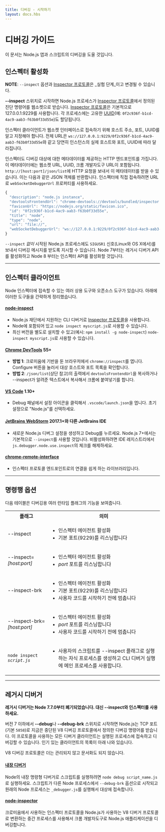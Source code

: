 ```yaml
---
title: 디버깅 - 시작하기
layout: docs.hbs
---
```


<!--
# Debugging Guide

This guide will help you get started debugging your Node.js apps and scripts.

## Enable Inspector

**NOTE**: The `--inspect` option and [Inspector Protocol][] are _experimental_ and may change.

When started with the **--inspect** switch, a Node.js process listens via WebSockets
for diagnostic commands as defined by the [Inspector Protocol][],
by default at host and port 127.0.0.1:9229. Each process is also assigned a
unique [UUID][] (e.g. `0f2c936f-b1cd-4ac9-aab3-f63b0f33d55e`).

Inspector clients must know and specify host address, port, and UUID to connect
to the WebSocket interface. The full URL is
`ws://127.0.0.1:9229/0f2c936f-b1cd-4ac9-aab3-f63b0f33d55e`, of course dependent
on actual host and port and with the correct UUID for the instance.

Inspector also includes an HTTP endpoint to serve metadata about the debuggee,
including its WebSocket URL, UUID, and Chrome DevTools URL. Get this metadata
by sending an HTTP request to `http://[host:port]/json/list`.  This returns a
JSON object like the following; use the `webSocketDebuggerUrl` property as the
URL to connect directly to Inspector.

```javascript
{
  "description": "node.js instance",
  "devtoolsFrontendUrl": "chrome-devtools://devtools/bundled/inspector.html?experiments=true&v8only=true&ws=127.0.0.1:9229/0f2c936f-b1cd-4ac9-aab3-f63b0f33d55e",
  "faviconUrl": "https://nodejs.org/static/favicon.ico",
  "id": "0f2c936f-b1cd-4ac9-aab3-f63b0f33d55e",
  "title": "node",
  "type": "node",
  "url": "file://",
  "webSocketDebuggerUrl": "ws://127.0.0.1:9229/0f2c936f-b1cd-4ac9-aab3-f63b0f33d55e"
}
```

A Node.js process started *without* `--inspect` can also be instructed to start
listening for debugging messages by signaling it with `SIGUSR1` (on Linux and
OS X). As of Node 7 this activates the legacy Debugger API; in Node 8 and later
it will activate the Inspector API.

---
-->

# 디버깅 가이드

이 문서는 Node.js 앱과 스크립트의 디버깅을 도울 것입니다.

## 인스펙터 활성화

**NOTE**: `--inspect` 옵션과 [Inspector 프로토콜][]은 _실험 단계_이고 변경될 수 있습니다.

**--inspect** 스위치로 시작하면 Node.js 프로세스가 [Inspector 프로토콜][]에서 정의된
진단 명령어를 웹소켓으로 받습니다. [Inspector 프로토콜][]은 기본적으로 127.0.0.1:9229를
사용합니다. 각 프로세스에는 고유한 [UUID][](예: `0f2c936f-b1cd-4ac9-aab3-f63b0f33d55e`)도
할당됩니다.

인스펙터 클라이언트가 웹소켓 인터페이스로 접속하기 위해 호스트 주소, 포트, UUID를 알고 지정해야 합니다.
전체 URL은 `ws://127.0.0.1:9229/0f2c936f-b1cd-4ac9-aab3-f63b0f33d55e`와 같고 당연히
인스턴스의 실제 호스트와 포트, UUID에 따라 달라집니다.

인스펙터도 디버깅 대상에 대한 메타데이터를 제공하는 HTTP 엔드포인트를 가집니다. 이 메타데이터에는
웹소켓 URL, UUID, 크롬 개발자도구 URL이 포함됩니다. `http://[host:port]/json/list`에
HTTP 요청을 보내서 이 메타데이터를 받을 수 있습니다. 이는 다음과 같은 JSON 객체를 반환합니다.
인스펙터에 직접 접속하려면 URL로 `webSocketDebuggerUrl` 프로퍼티를 사용하세요.

<!-- eslint-skip -->
```javascript
{
  "description": "node.js instance",
  "devtoolsFrontendUrl": "chrome-devtools://devtools/bundled/inspector.html?experiments=true&v8only=true&ws=127.0.0.1:9229/0f2c936f-b1cd-4ac9-aab3-f63b0f33d55e",
  "faviconUrl": "https://nodejs.org/static/favicon.ico",
  "id": "0f2c936f-b1cd-4ac9-aab3-f63b0f33d55e",
  "title": "node",
  "type": "node",
  "url": "file://",
  "webSocketDebuggerUrl": "ws://127.0.0.1:9229/0f2c936f-b1cd-4ac9-aab3-f63b0f33d55e"
}
```

`--inspect` *없이* 시작된 Node.js 프로세스에도 `SIGUSR1` 신호(Linux와 OS X에서)를 보내서
디버깅 메시지를 받도록 지시할 수 있습니다. Node 7부터는 레거시 디버거 API를 활성화하고
Node 8 부터는 인스펙터 API를 활성화할 것입니다.

---

<!--
## Inspector Clients

Several commercial and open source tools can connect to Node's Inspector. Basic
info on these follows:

#### [node-inspect](https://github.com/nodejs/node-inspect)

* CLI Debugger supported by the Node.js Foundation which uses the [Inspector Protocol][].
* A version is bundled with Node and can be used with `node inspect myscript.js`.
* The latest version can also be installed independently (e.g. `npm install -g node-inspect`)
  and used with `node-inspect myscript.js`.

#### [Chrome DevTools](https://github.com/ChromeDevTools/devtools-frontend) 55+

* **Option 1**: Open `chrome://inspect` in a Chromium-based
  browser. Click the Configure button and ensure your target host and port
  are listed.
* **Option 2**: Copy the `devtoolsFrontendUrl` from the output of `/json/list`
  (see above) or the --inspect hint text and paste into Chrome.
-->

## 인스펙터 클라이언트

Node 인스펙터에 접속할 수 있는 여러 상용 도구와 오픈소스 도구가 있습니다.
아래에 이러한 도구들을 간략하게 정리했습니다.

#### [node-inspect](https://github.com/nodejs/node-inspect)

* Node.js 재단에서 지원하는 CLI 디버거로 [Inspector 프로토콜][]을 사용합니다.
* Node에 포함되어 있고 `node inspect myscript.js`로 사용할 수 있습니다.
* 최신 버전을 별도로 설치할 수 있고(예시: `npm install -g node-inspect`)
  `node-inspect myscript.js`로 사용할 수 있습니다.

#### [Chrome DevTools](https://github.com/ChromeDevTools/devtools-frontend) 55+

* **방법 1**: 크로미움에 기반을 둔 브라우저에서 `chrome://inspect`를 엽니다.
  Configure 버튼을 눌러서 대상 호스트와 포트 목록을 확인합니다.
* **방법 2**: `/json/list`(상단 참고)의 출력에서 `devtoolsFrontendUrl`을
  복사하거나 --inspect가 알려준 텍스트에서 복사해서 크롬에 붙여넣기를 합니다.

<!--
#### [VS Code](https://github.com/microsoft/vscode) 1.10+

* In the Debug panel, click the settings icon to open `.vscode/launch.json`.
  Select "Node.js" for initial setup.

#### [JetBrains WebStorm](https://www.jetbrains.com/webstorm/) 2017.1+ and other JetBrains IDEs

* Create a new Node.js debug configuration and hit Debug. `--inspect` will be used
  by default for Node.js 7+. To disable uncheck `js.debugger.node.use.inspect` in
  the IDE Registry.

#### [chrome-remote-interface](https://github.com/cyrus-and/chrome-remote-interface)

* Library to ease connections to Inspector Protocol endpoints.

---
-->

#### [VS Code](https://github.com/microsoft/vscode) 1.10+

* Debug 패널에서 설정 아이콘을 클릭해서 `.vscode/launch.json`을 엽니다.
  초기 설정으로 "Node.js"를 선택하세요.

#### [JetBrains WebStorm](https://www.jetbrains.com/webstorm/) 2017.1+와 다른 JetBrains IDE

* 새로운 Node.js 디버그 설정을 생성하고 Debug를 누르세요. Node.js 7+에서는
  기본적으로 `--inspect`를 사용할 것입니다. 비활성화하려면 IDE 레지스트리에서
  `js.debugger.node.use.inspect`의 체크를 해제하세요.

#### [chrome-remote-interface](https://github.com/cyrus-and/chrome-remote-interface)

* 인스펙터 프로토콜 엔드포인트로의 연결을 쉽게 하는 라이브러리입니다.

---

<!--
## Command-line options

The following table lists the impact of various runtime flags on debugging:

<table cellpadding=0 cellspacing=0>
  <tr><th>Flag</th><th>Meaning</th></tr>
  <tr>
    <td>--inspect</td>
    <td>
      <ul>
        <li>Enable inspector agent</li>
        <li>Listen on default address and port (127.0.0.1:9229)</li>
      </ul>
    </td>
  </tr>
  <tr>
    <td>--inspect=<i>[host:port]</i></td>
    <td>
      <ul>
        <li>Enable inspector agent</li>
        <li>Bind to address or hostname <i>host</i> (default: 127.0.0.1)</li>
        <li>Listen on port <i>port</i> (default: 9229)</li>
      </ul>
    </td>
  </tr>
  <tr>
    <td>--inspect-brk</td>
    <td>
      <ul>
        <li>Enable inspector agent</li>
        <li>Listen on default address and port (127.0.0.1:9229)</li>
        <li>Break before user code starts</li>
      </ul>
    </td>
  </tr>
  <tr>
    <td>--inspect-brk=<i>[host:port]</i></td>
    <td>
      <ul>
        <li>Enable inspector agent</li>
        <li>Bind to address or hostname <i>host</i> (default: 127.0.0.1)</li>
        <li>Listen on port <i>port</i> (default: 9229)</li>
        <li>Break before user code starts</li>
      </ul>
    </td>
  </tr>
  <tr>
    <td><code>node inspect <i>script.js</i></code></td>
    <td>
      <ul>
        <li>Spawn child process to run user's script under --inspect flag;
            and use main process to run CLI debugger.</li>
      </ul>
    </td>
  </tr>
</table>

---
-->

## 명령행 옵션

다음 테이블은 디버깅용 여러 런타임 플래그의 기능을 보여줍니다.

<table cellpadding=0 cellspacing=0>
  <tr><th>플래그</th><th>의미</th></tr>
  <tr>
    <td>--inspect</td>
    <td>
      <ul>
        <li>인스펙터 에이전트 활성화</li>
        <li>기본 포트(9229)를 리스닝합니다</li>
      </ul>
    </td>
  </tr>
  <tr>
    <td>--inspect=<i>[host:port]</i></td>
    <td>
      <ul>
        <li>인스펙터 에이전트 활성화</li>
        <li><i>port</i> 포트를 리스닝합니다</li>
      </ul>
    </td>
  </tr>
  <tr>
    <td>--inspect-brk</td>
    <td>
      <ul>
        <li>인스펙터 에이전트 활성화</li>
        <li>기본 포트(9229)를 리스닝합니다</li>
        <li>사용자 코드를 시작하기 전에 멈춥니다</li>
      </ul>
    </td>
  </tr>
  <tr>
    <td>--inspect-brk=<i>[host:port]</i></td>
    <td>
      <ul>
        <li>인스펙터 에이전트 활성화</li>
        <li><i>port</i> 포트를 리스닝합니다</li>
        <li>사용자 코드를 시작하기 전에 멈춥니다</li>
      </ul>
    </td>
  </tr>
  <tr>
    <td><code>node inspect <i>script.js</i></code></td>
    <td>
      <ul>
        <li>사용자의 스크립트를 --inspect 플래그로 실행하는 자식 프로세스를 생성하고
            CLI 디버거 실행에 메인 프로세스를 사용합니다.</li>
      </ul>
    </td>
  </tr>
</table>

---

<!--
## Legacy Debugger

**The legacy debugger has been deprecated as of Node 7.7.0. Please use --inspect
and Inspector instead.**

When started with the **--debug** or **--debug-brk** switches in version 7 and
earlier, Node.js listens for debugging commands defined by the discontinued
V8 Debugging Protocol on a TCP port, by default `5858`. Any debugger client
which speaks this protocol can connect to and debug the running process; a
couple popular ones are listed below.

The V8 Debugging Protocol is no longer maintained or documented.
-->

## 레거시 디버거

**레거시 디버거는 Node 7.7.0부터 폐기되었습니다. 대신 --inspect와 인스펙터를 사용하세요.**

버전 7 이하에서 **--debug**나 **--debug-brk** 스위치로 시작하면 Node.js는
TCP 포트(기본 `5858`)로 지금은 중단된 V8 디버깅 프로토콜에서 정의한 디버깅 명령어를 받습니다.
이 프로토콜을 사용하는 모든 디버거 클라이언트는 실행된 프로세스에 접속하고 디버깅할 수 있습니다.
인기 있는 클라이언트의 목록이 아래 나와 있습니다.

V8 디버깅 프로토콜은 더는 관리되지 않고 문서화도 되지 않습니다.

<!--
#### [Built-in Debugger](https://nodejs.org/dist/latest-v6.x/docs/api/debugger.html)

Start `node debug script_name.js` to start your script under Node's builtin
command-line debugger. Your script starts in another Node process started with
the `--debug-brk` option, and the initial Node process runs the `_debugger.js`
script and connects to your target.

#### [node-inspector](https://github.com/node-inspector/node-inspector)

Debug your Node.js app with Chrome DevTools by using an intermediary process
which translates the Inspector Protocol used in Chromium to the V8 Debugger
protocol used in Node.js.
-->

#### [내장 디버거](https://github.com/nodejs/node/blob/master/lib/_debugger.js)

Node의 내장 명령형 디버거로 스크립트를 실행하려면 `node debug script_name.js`로 실행하세요.
스크립트가 다른 Node 프로세스에서 `--debug-brk` 옵션으로 시작되고 원래의 Node 프로세스는
`_debugger.js`를 실행해서 대상에 접속합니다.

#### [node-inspector](https://github.com/node-inspector/node-inspector)

크로미움에서 사용하는 인스펙터 프로토콜을 Node.js가 사용하는 V8 디버거 프로토콜로 변환하는
중간 프로세스를 사용해서 크롬 개발자도구로 Node.js 애플리케이션을 디버깅합니다.

<!-- refs -->

<!--
[Inspector Protocol]: https://chromedevtools.github.io/debugger-protocol-viewer/v8/
[UUID]: https://tools.ietf.org/html/rfc4122
-->

<!-- refs -->

[Inspector 프로토콜]: https://chromedevtools.github.io/debugger-protocol-viewer/v8/
[UUID]: https://tools.ietf.org/html/rfc4122
